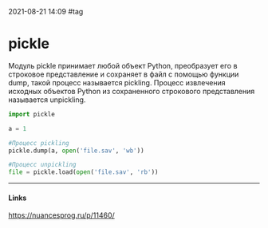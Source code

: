 2021-08-21 14:09
#tag
# pickle
Модуль pickle принимает любой объект Python, преобразует его в строковое представление и сохраняет в файл с помощью функции dump, такой процесс называется pickling. Процесс извлечения исходных объектов Python из сохраненного строкового представления называется unpickling.

```py
import pickle

a = 1

#Процесс pickling
pickle.dump(a, open('file.sav', 'wb'))

#Процесс unpickling
file = pickle.load(open('file.sav', 'rb'))
```
_____________
#### Links
https://nuancesprog.ru/p/11460/